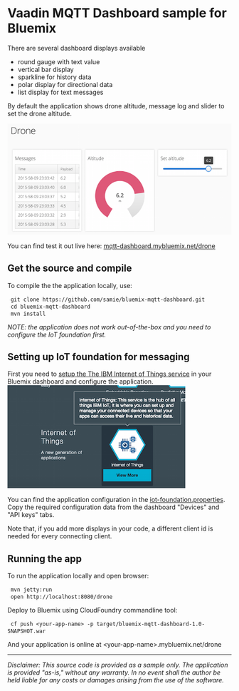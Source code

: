 # Vaadin MQTT Dashboard sample for Bluemix

There are several dashboard displays available
 * round gauge with text value 
 * vertical bar display  
 * sparkline for history data
 * polar display for directional data
 * list display for text messages

By default the application shows drone altitude, message log and slider to set the drone altitude.

![Screenshot](/drone-altitude-dashboard.png?raw=true "Drone control")

You can find test it out live here: [mqtt-dashboard.mybluemix.net/drone](http://mqtt-dashboard.mybluemix.net/drone)

## Get the source and compile

To compile the the application locally, use:

     git clone https://github.com/samie/bluemix-mqtt-dashboard.git
     cd bluemix-mqtt-dashboard
     mvn install

_NOTE: the application does not work out-of-the-box and you need to configure the IoT foundation first._ 

## Setting up IoT foundation for messaging 

First you need to [setup the The IBM Internet of Things service](https://www.ng.bluemix.net/docs/#services/IoT/index.html#gettingstartedtemplate)
in your Bluemix dashboard and configure the application. 
![Screenshot](/setup-iot-service.png?raw=true "Setup IoT in Bluemix")

You can find the application configuration in the [iot-foundation.properties](src/main/resources/iot-foundation.properties). Copy the required configuration data from the dashboard "Devices" and "API keys" tabs.

Note that, if you add more displays in your code, a different client id is needed for every connecting client.

## Running the app

To run the application locally and open browser:

     mvn jetty:run
     open http://localhost:8080/drone

Deploy to Bluemix using CloudFoundry commandline tool:

     cf push <your-app-name> -p target/bluemix-mqtt-dashboard-1.0-SNAPSHOT.war


And your application is online at &lt;your-app-name&gt;.mybluemix.net/drone



----
_Disclaimer: This source code is provided as a sample only. The application is provided "as-is," without any warranty. In no event shall the author be held liable for any costs or damages arising from the use of the software._
